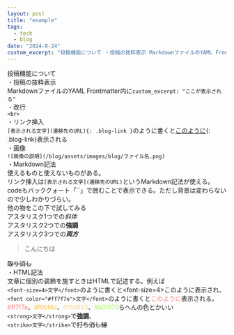```yaml
---
layout: post
title: "example"
tags:
  - tech
  - blog
date: "2024-8-24"
custom_excerpt: "投稿機能について ・投稿の抜粋表示 MarkdownファイルのYAML Frontmatter内に..."
---
```

投稿機能について<br>
・投稿の抜粋表示<br>
MarkdownファイルのYAML Frontmatter内に`custom_excerpt: "ここが表示される"`<br>
・改行<br>
`<br>`<br>
・リンク挿入<br>
`[表示される文字](遷移先のURL){: .blog-link }`のように書くと[このように](https://example.com){: .blog-link}表示される<br>
・画像<br>
`![画像の説明](/blog/assets/images/blog/ファイル名.png)`<br>
・Markdown記法<br>
使えるものと使えないものがある。<br>
リンク挿入は`[表示される文字](遷移先のURL)`というMarkdown記法が使える。<br>
codeもバッククォート「``」で囲むことで表示できる。ただし背景は変わらないので少しわかりづらい。<br>
他の物をこの下で試してみる<br>
アスタリスク1つでの*斜体*<br>
アスタリスク2つでの**強調**<br>
アスタリスク3つでの***両方***<br>

> こんにちは<br>

~~取り消し~~<br>
・HTML記法<br>
文章に個別の装飾を施すときはHTMLで記述する。例えば<br>
`<font-size=4>文字</font>`のように書くと<font-size=4>このように</font>表示され、<br>
`<font color="#ff7f7e">文字</font>`のように書くと<font color="#ff7f7e">このように</font>表示される。<br>
<font color="#ff7f7e">#ff7f7e</font>、<font color="#f0bf4c">#f0bf4c</font>、<font color="#f6d893">#f6d893</font>、<font color="#b0f070">#b0f070</font>らへんの色とかいい<br>
`<strong>文字</strong>`で<strong>強調</strong>、<br>
`<strike>文字</strike>`で<strike>打ち消し線</strike><br>

